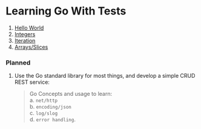 # Learning Go With Tests

1. [Hello World](/helloworld/hello.go)
2. [Integers](/integers/adders.go)
2. [Iteration](/iteration/repeat.go)
2. [Arrays/Slices](/slices/reduce.go)

### Planned

1. Use the Go standard library for most things, and develop a simple CRUD REST service:
   > Go Concepts and usage to learn:  
   >  a. `net/http`  
   >  b. `encoding/json`  
   >  c. `log/slog`  
   >  d. `error handling`.
